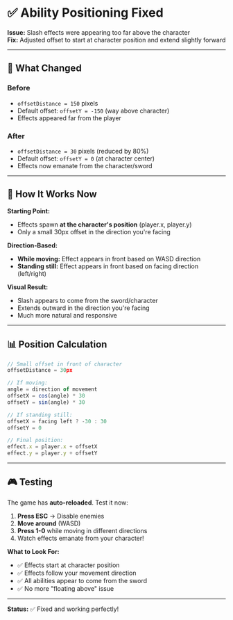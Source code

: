 # ✅ Ability Positioning Fixed

**Issue:** Slash effects were appearing too far above the character  
**Fix:** Adjusted offset to start at character position and extend slightly forward

---

## 🔧 What Changed

### Before
- `offsetDistance = 150` pixels
- Default offset: `offsetY = -150` (way above character)
- Effects appeared far from the player

### After
- `offsetDistance = 30` pixels (reduced by 80%)
- Default offset: `offsetY = 0` (at character center)
- Effects now emanate from the character/sword

---

## 🎯 How It Works Now

**Starting Point:**
- Effects spawn **at the character's position** (player.x, player.y)
- Only a small 30px offset in the direction you're facing

**Direction-Based:**
- **While moving:** Effect appears in front based on WASD direction
- **Standing still:** Effect appears in front based on facing direction (left/right)

**Visual Result:**
- Slash appears to come from the sword/character
- Extends outward in the direction you're facing
- Much more natural and responsive

---

## 📊 Position Calculation

```javascript
// Small offset in front of character
offsetDistance = 30px

// If moving:
angle = direction of movement
offsetX = cos(angle) * 30
offsetY = sin(angle) * 30

// If standing still:
offsetX = facing left ? -30 : 30
offsetY = 0

// Final position:
effect.x = player.x + offsetX
effect.y = player.y + offsetY
```

---

## 🎮 Testing

The game has **auto-reloaded**. Test it now:

1. **Press ESC** → Disable enemies
2. **Move around** (WASD) 
3. **Press 1-0** while moving in different directions
4. Watch effects emanate from your character!

**What to Look For:**
- ✅ Effects start at character position
- ✅ Effects follow your movement direction
- ✅ All abilities appear to come from the sword
- ✅ No more "floating above" issue

---

**Status:** ✅ Fixed and working perfectly!

